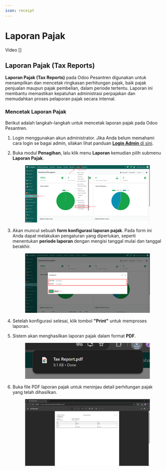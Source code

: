 ```yaml
---
icon: receipt
---
```


# Laporan Pajak

Video \[]

## Laporan Pajak (Tax Reports)

**Laporan Pajak (Tax Reports)** pada Odoo Pesantren digunakan untuk menampilkan dan mencetak ringkasan perhitungan pajak, baik pajak penjualan maupun pajak pembelian, dalam periode tertentu. Laporan ini membantu memastikan kepatuhan administrasi perpajakan dan memudahkan proses pelaporan pajak secara internal.

### Mencetak Laporan Pajak

Berikut adalah langkah-langkah untuk mencetak laporan pajak pada Odoo Pesantren.&#x20;

1. Login menggunakan akun administrator. Jika Anda belum memahami cara login se bagai admin, silakan lihat panduan [**Login Admin** di sini](../../../panduan-login/login-admin.md).
2.  Buka modul **Penagihan**, lalu klik menu **Laporan** kemudian pilih submenu **Laporan Pajak**.

    <figure><img src="../../../.gitbook/assets/images-813.png" alt=""><figcaption></figcaption></figure>


3.  Akan muncul sebuah **form konfigurasi laporan pajak**. Pada form ini Anda dapat melakukan pengaturan yang diperlukan, seperti menentukan **periode laporan** dengan mengisi tanggal mulai dan tanggal berakhir.&#x20;

    <figure><img src="../../../.gitbook/assets/images-814.png" alt=""><figcaption></figcaption></figure>


4. Setelah konfigurasi selesai, klik tombol **"Print"** untuk memproses laporan.
5.  Sistem akan menghasilkan laporan pajak dalam format **PDF**.

    <figure><img src="../../../.gitbook/assets/images-815.png" alt=""><figcaption></figcaption></figure>


6.  Buka file PDF laporan pajak untuk meninjau detail perhitungan pajak yang telah dihasilkan.

    <figure><img src="../../../.gitbook/assets/images-816.png" alt=""><figcaption></figcaption></figure>
